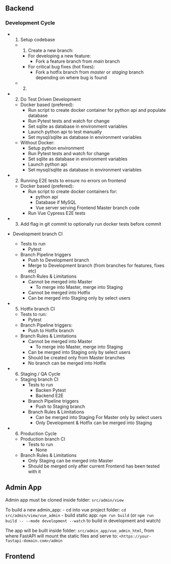 
## Backend
### Development Cycle
- 1. Setup codebase
    - 1. Create a new branch:
        - For developing a new feature:
            - Fork a feature branch from *main* branch
        - For critical bug fixes (hot fixes):
            - Fork a hotfix branch from *master* or *staging* branch depending on where bug is found
    - 2. 

- 2. Do Test Driven Development
    - Docker based (prefered):
        - Run script to create docker container for python api and populate database
        - Run Pytest tests and watch for change
        - Set sqlite as database in environment variables 
        - Launch python api to test manually
        - Set mysql/sqlite as database in environment variables
    - Without Docker:
        - Setup python environment
        - Run Pytest tests and watch for change
        - Set sqlite as database in environment variables
        - Launch python api
        - Set mysql/sqlite as database in environment variables
- 2. Running E2E tests to ensure no errors on frontend
    - Docker based (prefered):
        - Run script to create docker containers for:
            - python api
            - Database if MySQL
            - Vue server serving Frontend Master branch code
        - Run Vue Cypress E2E tests
- 3. Add flag in git commit to optionally run docker tests before commit


- Development branch CI
    - Tests to run
        - Pytest
    - Branch Pipeline triggers
        - Push to Development branch
        - Merge to Development branch (from branches for features, fixes etc)
    - Branch Rules & Limitations
        - Cannot be merged into Master
            - To merge into Master, merge into Staging
        - Cannot be merged into Hotfix
        - Can be merged into Staging only by select users
- 5. Hotfix branch CI
    - Tests to run:
        - Pytest
    - Branch Pipeline triggers:
        - Push to Hotfix branch
    - Branch Rules & Limitations
        - Cannot be merged into Master
            - To merge into Master, merge into Staging
        - Can be merged into Staging only by select users
        - Should be created only from Master branches
        - No branch can be merged into Hotfix
- 6. Staging / QA Cycle
    - Staging branch CI
        - Tests to run
            - Backen Pytest
            - Backend E2E
        - Branch Pipeline triggers
            - Push to Staging branch
        - Branch Rules & Limitations
            - Can be merged into Staging For Master only by select users
            - Only Development & Hotfix can be merged into Staging
- 6. Production Cycle
    - Production branch CI
        - Tests to run
            - None
    - Branch Rules & Limitations
        - Only Staging can be merged into Master
        - Should be merged only after current Frontend has been tested with it


## Admin App
Admin app must be cloned inside folder: ```src/admin/view```

To build a new admin_app:
    - cd into vue project folder: ```cd src/admin/view/vue_admin```
    - build static app: ```npm run build``` (or ```npm run build -- --mode development --watch``` to build in development and watch)

The app will be built inside folder: ```src/admin_app/vue_admin_html```, from where FastAPI will mount the static files and serve to: ```<https://your-fastapi-domain.com>/admin```

## Frontend


